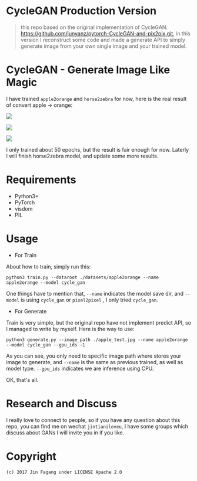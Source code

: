 # CycleGAN Production Version

> this repo based on the original implementation of CycleGAN: https://github.com/junyanz/pytorch-CycleGAN-and-pix2pix.git, in this version I reconstruct some code and made a generate API to simply generate image from your own single image and your trained model.

# CycleGAN - Generate Image Like Magic

I have trained `apple2orange` and `horse2zebra` for now, here is the real result of convert
apple -> orange:



<img align="center" src="http://ofwzcunzi.bkt.clouddn.com/Re7W22VtZtgEQSQ9.png"></img> 



<img align="center" src="http://ofwzcunzi.bkt.clouddn.com/7ECiF3alBHYkPj3o.png"></img>



<img align="center" src="http://ofwzcunzi.bkt.clouddn.com/yEEM3RcADYp5YvfZ.png"></img>

I only trained about 50 epochs, but the result is fair enough for now. Laterly I will finish horse2zebra model, and update some more results.

# Requirements

* Python3+
* PyTorch
* visdom
* PIL

# Usage

* For Train

About how to train, simply run this:

```
python3 train.py --dataroot ./datasets/apple2orange --name apple2orange --model cycle_gan
```

One things have to mention that, `--name` indicates the model save dir, and `--model` is using `cycle_gan` or `pixel2pixel` , I only tried `cycle_gan`.

* For Generate

Train is very simple, but the original repo have not implement predict API, so I managed to write by myself. Here is the way to use:

```
python3 generate.py --image_path ./apple_test.jpg --name apple2orange --model cycle_gan --gpu_ids -1
```

As you can see, you only need to specific image path where stores your image to generate, and `--name` is the same as previous trained, as well as model type. `--gpu_ids` indicates we are inference using CPU.

OK, that's all.

# Research and Discuss

I really love to connect to people, so if you have any question about this repo, you can find me on wechat `jintianiloveu`, I have some groups which discuss about GANs I will invite you in if you like.

# Copyright

```
(c) 2017 Jin Fagang under LICENSE Apache 2.0
```





#  